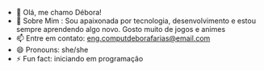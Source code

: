 - 👋 Olá, me chamo Débora!
- 🌱 Sobre Mim :
Sou apaixonada por tecnologia, desenvolvimento e estou sempre aprendendo algo novo. Gosto muito de jogos e animes
- 📫 Entre em contato: eng.computdeborafarias@email.com
- 😄 Pronouns: she/she
- ⚡ Fun fact: iniciando em programação 
<!---
DevDebis/DevDebis is a ✨ special ✨ repository because its `README.md` (this file) appears on your GitHub profile.
You can click the Preview link to take a look at your changes.
--->
